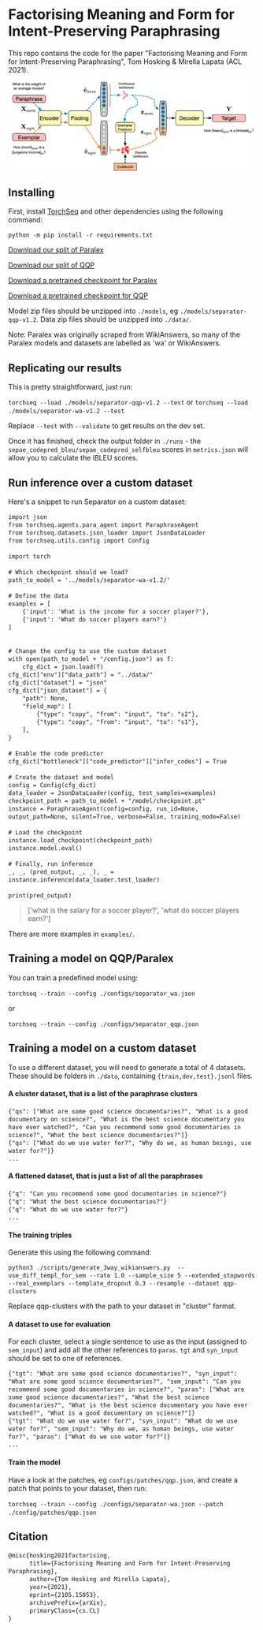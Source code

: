 # Factorising Meaning and Form for Intent-Preserving Paraphrasing

This repo contains the code for the paper "Factorising Meaning and Form for Intent-Preserving Paraphrasing", Tom Hosking & Mirella Lapata (ACL 2021).

![Model diagram](/images/pipeline.png?raw=true)


## Installing

First, install [TorchSeq](https://github.com/tomhosking/torchseq/releases/tag/separator-v1.2) and other dependencies using the following command:

```
python -m pip install -r requirements.txt
```

<a href="http://tomho.sk/models/separator/data_paralex.zip" >Download our split of Paralex</a>

[Download our split of QQP](http://tomho.sk/models/separator/data_qqp.zip)

[Download a pretrained checkpoint for Paralex](http://tomho.sk/models/separator/separator_paralex.zip)

[Download a pretrained checkpoint for QQP](http://tomho.sk/models/separator/separator_qqp.zip)

Model zip files should be unzipped into `./models`, eg `./models/separator-qqp-v1.2`. Data zip files should be unzipped into `./data/`.

Note: Paralex was originally scraped from WikiAnswers, so many of the Paralex models and datasets are labelled as 'wa' or WikiAnswers.

## Replicating our results

This is pretty straightforward, just run:

`torchseq --load ./models/separator-qqp-v1.2 --test`
or `torchseq --load ./models/separator-wa-v1.2 --test`

Replace `--test` with `--validate` to get results on the dev set.

Once it has finished, check the output folder in `./runs` - the `sepae_codepred_bleu/sepae_codepred_selfbleu` scores in `metrics.json` will allow you to calculate the iBLEU scores.

## Run inference over a custom dataset

Here's a snippet to run Separator on a custom dataset:

```
import json
from torchseq.agents.para_agent import ParaphraseAgent
from torchseq.datasets.json_loader import JsonDataLoader
from torchseq.utils.config import Config

import torch

# Which checkpoint should we load?
path_to_model = '../models/separator-wa-v1.2/'

# Define the data
examples = [
    {'input': 'What is the income for a soccer player?'},
    {'input': 'What do soccer players earn?'}
]


# Change the config to use the custom dataset
with open(path_to_model + "/config.json") as f:
    cfg_dict = json.load(f)
cfg_dict["env"]["data_path"] = "../data/"
cfg_dict["dataset"] = "json"
cfg_dict["json_dataset"] = {
    "path": None,
    "field_map": [
        {"type": "copy", "from": "input", "to": "s2"},
        {"type": "copy", "from": "input", "to": "s1"},
    ],
}

# Enable the code predictor
cfg_dict["bottleneck"]["code_predictor"]["infer_codes"] = True

# Create the dataset and model
config = Config(cfg_dict)
data_loader = JsonDataLoader(config, test_samples=examples)
checkpoint_path = path_to_model + "/model/checkpoint.pt"
instance = ParaphraseAgent(config=config, run_id=None, output_path=None, silent=True, verbose=False, training_mode=False)

# Load the checkpoint
instance.load_checkpoint(checkpoint_path)
instance.model.eval()
    
# Finally, run inference
_, _, (pred_output, _, _), _ = instance.inference(data_loader.test_loader)

print(pred_output)
```
> ['what is the salary for a soccer player?', 'what do soccer players earn?']


There are more examples in `examples/`.

## Training a model on QQP/Paralex

You can train a predefined model using:

`torchseq --train --config ./configs/separator_wa.json`

or 

`torchseq --train --config ./configs/separator_qqp.json`

## Training a model on a custom dataset

To use a different dataset, you will need to generate a total of 4 datasets. These should be folders in `./data`, containing `{train,dev,test}.jsonl` files.

#### A cluster dataset, that is a list of the paraphrase clusters

```
{"qs": ["What are some good science documentaries?", "What is a good documentary on science?", "What is the best science documentary you have ever watched?", "Can you recommend some good documentaries in science?", "What the best science documentaries?"]}
{"qs": ["What do we use water for?", "Why do we, as human beings, use water for?"]}
...
```

#### A flattened dataset, that is just a list of all the paraphrases

```
{"q": "Can you recommend some good documentaries in science?"}
{"q": "What the best science documentaries?"}
{"q": "What do we use water for?"}
...
```

#### The training triples

Generate this using the following command:

```
python3 ./scripts/generate_3way_wikianswers.py  --use_diff_templ_for_sem --rate 1.0 --sample_size 5 --extended_stopwords  --real_exemplars --template_dropout 0.3 --resample --dataset qqp-clusters
```

Replace qqp-clusters with the path to your dataset in "cluster" format.


#### A dataset to use for evaluation

For each cluster, select a single sentence to use as the input (assigned to `sem_input`) and add all the other references to `paras`. `tgt` and `syn_input` should be set to one of references.

```
{"tgt": "What are some good science documentaries?", "syn_input": "What are some good science documentaries?", "sem_input": "Can you recommend some good documentaries in science?", "paras": ["What are some good science documentaries?", "What the best science documentaries?", "What is the best science documentary you have ever watched?", "What is a good documentary on science?"]}
{"tgt": "What do we use water for?", "syn_input": "What do we use water for?", "sem_input": "Why do we, as human beings, use water for?", "paras": ["What do we use water for?"]}
...
```

#### Train the model

Have a look at the patches, eg `configs/patches/qqp.json`, and create a patch that points to your dataset, then run:

`torchseq --train --config ./configs/separator-wa.json --patch ./config/patches/qqp.json`


## Citation

```
@misc{hosking2021factorising,
      title={Factorising Meaning and Form for Intent-Preserving Paraphrasing}, 
      author={Tom Hosking and Mirella Lapata},
      year={2021},
      eprint={2105.15053},
      archivePrefix={arXiv},
      primaryClass={cs.CL}
}
```